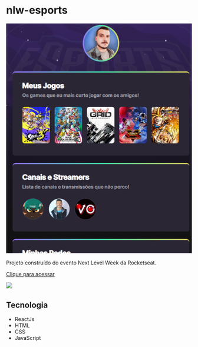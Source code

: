 # nlw-esports

<img src="./src/assets/img/template.png">

Projeto construído do evento Next Level Week da Rocketseat.

[Clique para acessar]()

<img src="./src/assets/01.jpg">

## Tecnologia
- ReactJs
- HTML
- CSS
- JavaScript
